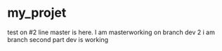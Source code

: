 # my_projet
test on #2 line
master is here.
I am masterworking on branch dev 2
i am branch
second part
dev is working